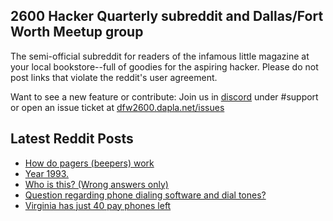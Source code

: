 ## 2600 Hacker Quarterly subreddit and Dallas/Fort Worth Meetup group
The semi-official subreddit for readers of the infamous little magazine at your local bookstore--full of goodies for the aspiring hacker. Please do not post links that violate the reddit's user agreement.

Want to see a new feature or contribute: 
Join us in [discord](https://dfw2600.dapla.net/chat) under #support or open an issue ticket at [dfw2600.dapla.net/issues](https://dfw2600.dapla.net/issues)

## Latest Reddit Posts
<!-- BLOG-POST-LIST:START -->
- [How do pagers (beepers) work](https://www.reddit.com/r/2600/comments/13tsl1z/how_do_pagers_beepers_work/)
- [Year 1993.](https://www.reddit.com/r/2600/comments/13tqiju/year_1993/)
- [Who is this? (Wrong answers only)](https://www.reddit.com/r/2600/comments/13tavfe/who_is_this_wrong_answers_only/)
- [Question regarding phone dialing software and dial tones?](https://www.reddit.com/r/2600/comments/13sp63w/question_regarding_phone_dialing_software_and/)
- [Virginia has just 40 pay phones left](https://www.reddit.com/r/2600/comments/13r4ztn/virginia_has_just_40_pay_phones_left/)
<!-- BLOG-POST-LIST:END -->
